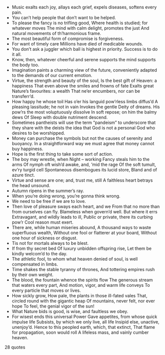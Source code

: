 - Music exalts each joy, allays each grief, expels diseases, softens every pain.
 - You can’t help people that don’t want to be helped.
 - To please the fancy is no trifling good, Where health is studied; for whatever moves The mind with calm delight, promotes the just And natural movements of th’harmonious frame.
 - The most beautiful form of compromise is forgiveness.
 - For want of timely care Millions have died of medicable wounds.
 - You don’t ask a juggler which ball is highest in priority. Success is to do it all.
 - Know, then, whatever cheerful and serene supports the mind supports the body too.
 - Imagination paints a charming view of the future, conveniently adapted to the demands of our current emotion.
 - Virtue, the strength and beauty of the soul, Is the best gift of Heaven: a happiness That even above the smiles and frowns of fate Exalts great Nature’s favourites: a wealth That ne’er encumbers, nor can be transferr’d.
 - How happy he whose toil Has o’er his languid pow’rless limbs diffus’d A pleasing lassitude; he not in vain Invokes the gentle Deity of dreams. His pow’rs the most voluptuously dissolve In soft repose; on him the balmy dews Of Sleep with double nutriment descend.
 - Sometimes pantheists will use the term “pandeism” to underscore that they share with the deists the idea that God is not a personal God who desires to be worshipped.
 - Money can purchase the symbols but not the causes of serenity and buoyancy. In a straightforward way we must agree that money cannot buy happiness.
 - Hope is the first thing to take some sort of action.
 - The boy may wrestle, when Night – working Fancy steals him to the arms Of nymph oft wish’d awake, and, ’mid the rage Of the soft tumult, ev’ry turgid cell Spontaneous disembogues its lucid store, Bland and of azure tinct.
 - Virtue and sense are one; and, trust me, still A faithless heart betrays the head unsound.
 - Autumn ripens in the summer’s ray.
 - When you’re doing wrong, you’re gonna think wrong.
 - We need to be free if we are to love.
 - Then love of pleasure sways each heart, and we From that no more than from ourselves can fly. Blameless when govern’d well. But where it errs Extravagant, and wildly leads to ill, Public or private, there its curbing pow’r Cool reason must exert.
 - There are, while human miseries abound, A thousand ways to waste superfluous wealth, Without one fool or flatterer at your board, Without one hour of sickness or disgust.
 - Tis not for mortals always to be blest.
 - If from thy secret bed Of luxury unbidden offspring rise, Let them be kindly welcom’d to the day.
 - The athletic fool, to whom what heaven denied of soul, is well compensated in limbs.
 - Time shakes the stable tyranny of thrones, And tottering empires rush by their own weight.
 - The blood, the fountain whence the spirits flow The generous stream that waters every part, And motion, vigor, and warm life conveys To every particle that moves or lives.
 - How sickly grow, How pale, the plants in those ill-fated vales That, circled round with the gigantic heap Of mountains, never felt, nor ever hope To feel, the genial vigor of the sun!
 - What Nature bids is good, is wise, and faultless we obey.
 - For wisest ends this universal Power Gave appetites, from whose quick impulse life Subsists, by which we only live, all life Insipid else, unactive, unenjoy’d. Hence to this peopled earth, which, that extinct, That flame for propagation, soon would roll A lifeless mass, and vainly cumber heaven.

28 quotes